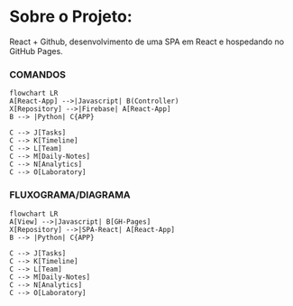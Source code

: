 # Sobre o Projeto:
React + Github, desenvolvimento de uma SPA em React e hospedando no GitHub Pages.


### COMANDOS

```
flowchart LR
A[React-App] -->|Javascript| B(Controller)
X[Repository] -->|Firebase| A[React-App]
B --> |Python| C{APP}

C --> J[Tasks]
C --> K[Timeline]
C --> L[Team]
C --> M[Daily-Notes]
C --> N[Analytics]
C --> O[Laboratory]

```


### FLUXOGRAMA/DIAGRAMA

```mermaid
flowchart LR
A[View] -->|Javascript| B[GH-Pages]
X[Repository] -->|SPA-React| A[React-App]
B --> |Python| C{APP}

C --> J[Tasks]
C --> K[Timeline]
C --> L[Team]
C --> M[Daily-Notes]
C --> N[Analytics]
C --> O[Laboratory]

```

